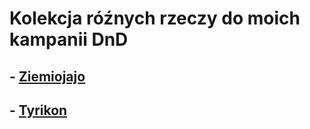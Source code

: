 # Kolekcja róźnych rzeczy do moich kampanii DnD

## - [Ziemiojajo](Kampania-ZiemioJajo)  
## - [Tyrikon](tyrikon)  
